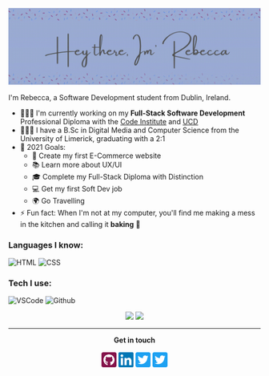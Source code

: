 <p align="center">
<img src="assets/logo.gif" alt="Hey there! I'm Rebecca">
</p>

I'm Rebecca, a Software Development student from Dublin, Ireland.

- 👩🏻‍🏫  I'm currently working on my **Full-Stack Software Development** Professional Diploma with the [Code Institute](https://codeinstitute.net/ "Code Institute Homepage") and [UCD](https://www.ucd.ie/professionalacademy/ "UCD Professional Academy Homepage")
- 👩🏻‍🎓 I have a B.Sc in Digital Media and Computer Science from the University of Limerick, graduating with a 2:1
- 🥅 2021 Goals:
    - 🛒 Create my first E-Commerce website
    - 📚 Learn more about UX/UI
    - 🎓 Complete my Full-Stack Diploma with Distinction
    - 💻 Get my first Soft Dev job
    - 🌍 Go Travelling
- ⚡ Fun fact: When I'm not at my computer, you'll find me making a mess in the kitchen and calling it **baking** 🧁

### Languages I know:
![HTML](https://img.shields.io/static/v1?label=HTML&labelColor=6F7071&message=5&style=for-the-badge&color=E34F26&logo=html5)
![CSS](https://img.shields.io/static/v1?label=CSS&labelColor=6F7071&message=3&style=for-the-badge&color=1572B6&logo=css3)

### Tech I use: 
![VSCode](https://img.shields.io/static/v1?label=VSCode&labelColor=6F7071&message=1.53-insider&style=for-the-badge&color=24bfa5&logo=visual-studio)
![Github](https://img.shields.io/static/v1?label=GitHub&labelColor=6F7071&message=rebeccatraceyt&style=for-the-badge&color=73427A&logo=github)

<p align="center">
    <img src="https://github-readme-stats.rebeccatraceyt.vercel.app//api?username=rebeccatraceyt&layout=compact&include_all_commits=true&show_icons=true&hide_title=true&hide=stars,issues&hide_rank=true&theme=blueberry"/>
    <img src="https://github-readme-stats.rebeccatraceyt.vercel.app/api/top-langs/?username=rebeccatraceyt&hide_title=true&layout=compact&theme=blueberry" />
</p>


<hr>
<p align="center">
    <strong>Get in touch</strong>
    <p align="center">
        <a href="https://github.com/rebeccatraceyt" alt="GitHub" target="_blank"><img src="assets/github.png" width="30px"></a>
        <a href="https://www.linkedin.com/in/rebeccatraceytimoney/" alt="Linkedin" target="_blank"><img src="assets/linkedin.png" width="30px"></a>
        <a href="https://twitter.com/DexterAtHeart" alt="Twitter" target="_blank"><img src="assets/twitter.png" width="30px"></a>
        <a href="https://twitter.com/DexterAtHeart" alt="Twitter" target="_blank"><img src="assets/twitter.png" width="30px"></a>
    </p>
</p>
